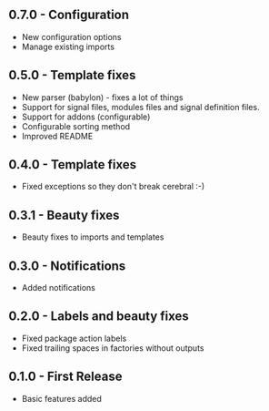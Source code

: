 ## 0.7.0 - Configuration
* New configuration options
* Manage existing imports

## 0.5.0 - Template fixes
* New parser (babylon) - fixes a lot of things
* Support for signal files, modules files and signal definition files.
* Support for addons (configurable)
* Configurable sorting method
* Improved README

## 0.4.0 - Template fixes
* Fixed exceptions so they don't break cerebral :-)

## 0.3.1 - Beauty fixes
* Beauty fixes to imports and templates

## 0.3.0 - Notifications
* Added notifications

## 0.2.0 - Labels and beauty fixes
* Fixed package action labels
* Fixed trailing spaces in factories without outputs

## 0.1.0 - First Release
* Basic features added

